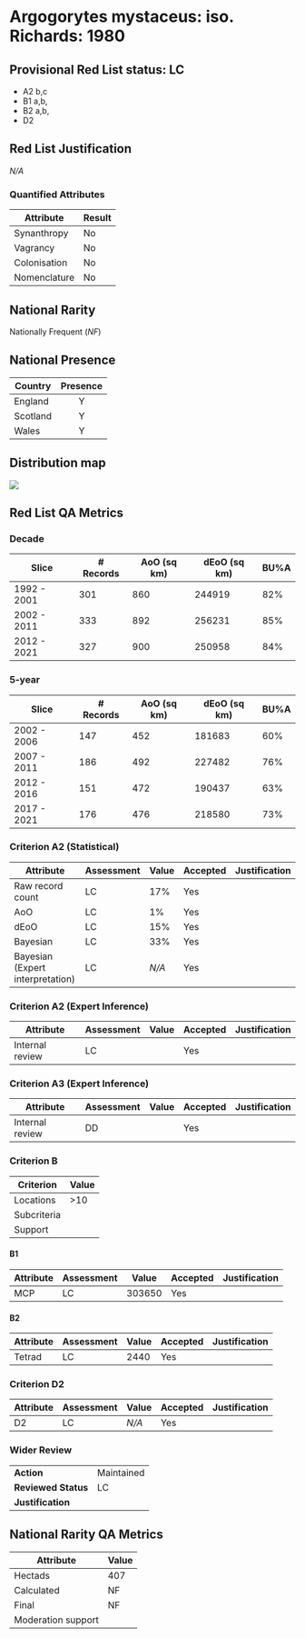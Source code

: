 # Argogorytes mystaceus: iso. Richards: 1980

## Provisional Red List status: LC
- A2 b,c
- B1 a,b, 
- B2 a,b, 
- D2

## Red List Justification
*N/A*
### Quantified Attributes
|Attribute|Result|
|---|---|
|Synanthropy|No|
|Vagrancy|No|
|Colonisation|No|
|Nomenclature|No|


## National Rarity
Nationally Frequent (*NF*)

## National Presence
|Country|Presence
|---|:-:|
|England|Y|
|Scotland|Y|
|Wales|Y|


## Distribution map
![](../map/489.svg)

## Red List QA Metrics
### Decade
| Slice | # Records | AoO (sq km) | dEoO (sq km) |BU%A |
|---|---|---|---|---|
|1992 - 2001|301|860|244919|82%|
|2002 - 2011|333|892|256231|85%|
|2012 - 2021|327|900|250958|84%|
### 5-year
| Slice | # Records | AoO (sq km) | dEoO (sq km) |BU%A |
|---|---|---|---|---|
|2002 - 2006|147|452|181683|60%|
|2007 - 2011|186|492|227482|76%|
|2012 - 2016|151|472|190437|63%|
|2017 - 2021|176|476|218580|73%|
### Criterion A2 (Statistical)
|Attribute|Assessment|Value|Accepted|Justification
|---|---|---|---|---|
|Raw record count|LC|17%|Yes||
|AoO|LC|1%|Yes||
|dEoO|LC|15%|Yes||
|Bayesian|LC|33%|Yes||
|Bayesian (Expert interpretation)|LC|*N/A*|Yes||
### Criterion A2 (Expert Inference)
|Attribute|Assessment|Value|Accepted|Justification
|---|---|---|---|---|
|Internal review|LC||Yes||
### Criterion A3 (Expert Inference)
|Attribute|Assessment|Value|Accepted|Justification
|---|---|---|---|---|
|Internal review|DD||Yes||
### Criterion B
|Criterion| Value|
|---|---|
|Locations|>10|
|Subcriteria||
|Support||
#### B1
|Attribute|Assessment|Value|Accepted|Justification
|---|---|---|---|---|
|MCP|LC|303650|Yes||
#### B2
|Attribute|Assessment|Value|Accepted|Justification
|---|---|---|---|---|
|Tetrad|LC|2440|Yes||
### Criterion D2
|Attribute|Assessment|Value|Accepted|Justification
|---|---|---|---|---|
|D2|LC|*N/A*|Yes||
### Wider Review
|  |  |
|---|---|
|**Action**|Maintained|
|**Reviewed Status**|LC|
|**Justification**||


## National Rarity QA Metrics
|Attribute|Value|
|---|---|
|Hectads|407|
|Calculated|NF|
|Final|NF|
|Moderation support||




